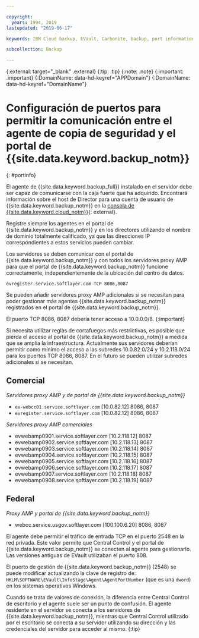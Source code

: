 ```yaml
---

copyright:
  years: 1994, 2019
lastupdated: "2019-06-17"

keywords: IBM Cloud backup, EVault, Carbonite, backup, port information, configure, configuring,

subcollection: Backup

---
```

{:external: target="_blank" .external}
{:tip: .tip}
{:note: .note}
{:important: .important}
{:DomainName: data-hd-keyref="APPDomain"}
{:DomainName: data-hd-keyref="DomainName"}

# Configuración de puertos para permitir la comunicación entre el agente de copia de seguridad y el portal de {{site.data.keyword.backup_notm}}
{: #portinfo}

El agente de {{site.data.keyword.backup_full}} instalado en el servidor debe ser capaz de comunicarse con la caja fuerte que ha adquirido. Encontrará información sobre el host de Director para una cuenta de usuario de {{site.data.keyword.backup_notm}} en la [consola de {{site.data.keyword.cloud_notm}}](https://{DomainName}/classic/storage/backup){: external}.

Registre siempre los agentes en el portal de {{site.data.keyword.backup_notm}} y en los directores utilizando el nombre de dominio totalmente calificado, ya que las direcciones IP correspondientes a estos servicios pueden cambiar.

Los servidores se deben comunicar con el portal de {{site.data.keyword.backup_notm}} y con todos los servidores proxy AMP para que el portal de {{site.data.keyword.backup_notm}} funcione correctamente, independientemente de la ubicación del centro de datos.

```
evregister.service.softlayer.com TCP 8086,8087
```

Se pueden añadir servidores proxy AMP adicionales si se necesitan para poder gestionar más agentes {{site.data.keyword.backup_notm}} registrados en el portal de {{site.data.keyword.backup_notm}}.

El puerto TCP 8086, 8087 debería tener acceso a 10.0.0.0/8.
{:important}

Si necesita utilizar reglas de cortafuegos más restrictivas, es posible que pierda el acceso al portal de {{site.data.keyword.backup_notm}} a medida que se amplía la infraestructura. Actualmente sus servidores deberían permitir como mínimo el acceso a las subredes 10.0.82.0/24 y 10.2.118.0/24 para los puertos TCP 8086, 8087. En el futuro se pueden utilizar subredes adicionales si se necesitan.

## Comercial

*Servidores proxy AMP y de portal de {{site.data.keyword.backup_notm}}*

- `ev-webcc01.service.softlayer.com` [10.0.82.12] 8086, 8087
- `evregister.service.softlayer.com` [10.0.82.12] 8086, 8087

*Servidores proxy AMP comerciales*

- evwebamp0901.service.softlayer.com [10.2.118.12] 8087
- evwebamp0902.service.softlayer.com [10.2.118.13] 8087
- evwebamp0903.service.softlayer.com [10.2.118.14] 8087
- evwebamp0904.service.softlayer.com [10.2.118.15] 8087
- evwebamp0905.service.softlayer.com [10.2.118.16] 8087
- evwebamp0906.service.softlayer.com [10.2.118.17] 8087
- evwebamp0907.service.softlayer.com [10.2.118.18] 8087
- evwebamp0908.service.softlayer.com [10.2.118.19] 8087

## Federal

*Proxy AMP y portal de {{site.data.keyword.backup_notm}}*

- webcc.service.usgov.softlayer.com [100.100.6.20] 8086, 8087

El agente debe permitir el tráfico de entrada TCP en el puerto 2548 en la red privada. Este valor permite que Central Control y el portal de {{site.data.keyword.backup_notm}} se conecten al agente para gestionarlo. Las versiones antiguas de EVault utilizaban el puerto 808.

El puerto de gestión de {{site.data.keyword.backup_notm}} (2548) se puede modificar actualizando la clave de registro de: `HKLM\SOFTWARE\EVault\InfoStage\Agent\AgentPortNumber` (que es una `dword`) en los sistemas operativos Windows.

Cuando se trata de valores de conexión, la diferencia entre Central Control de escritorio y el agente suele ser un punto de confusión. El agente residente en el servidor se conecta a los servidores de {{site.data.keyword.backup_notm}}, mientras que Central Control utilizado por el escritorio se conecta a su servidor utilizando su dirección y las credenciales del servidor para acceder al mismo.
{:tip}
